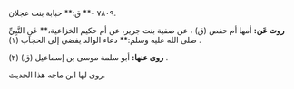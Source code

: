 ٧٨٠٩ -** ق:** حبابة بنت عجلان.

**روت عَن:** أمها أم حفص (ق) ، عن صفية بنت جرير، عن أم حكيم الخزاعية،** عَنِ النَّبِيِّ صلى الله عليه وسلم:** دعاء الوالد يفضي إلى الحجاب (١) .

**روى عنها:** أبو سلمة موسى بن إسماعيل (ق) (٢) .

روى لها ابن ماجه هذا الحديث.